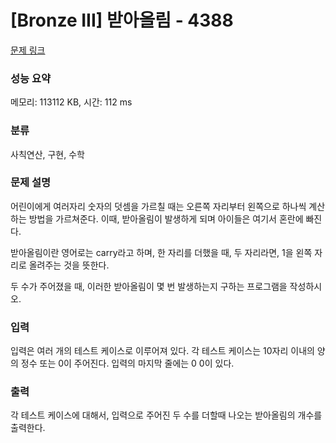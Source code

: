 # [Bronze III] 받아올림 - 4388 

[문제 링크](https://www.acmicpc.net/problem/4388) 

### 성능 요약

메모리: 113112 KB, 시간: 112 ms

### 분류

사칙연산, 구현, 수학

### 문제 설명

<p>어린이에게 여러자리 숫자의 덧셈을 가르칠 때는 오른쪽 자리부터 왼쪽으로 하나씩 계산하는 방법을 가르쳐준다. 이때, 받아올림이 발생하게 되며 아이들은 여기서 혼란에 빠진다.</p>

<p>받아올림이란 영어로는 carry라고 하며, 한 자리를 더했을 때, 두 자리라면, 1을 왼쪽 자리로 올려주는 것을 뜻한다.</p>

<p>두 수가 주어졌을 때, 이러한 받아올림이 몇 번 발생하는지 구하는 프로그램을 작성하시오.</p>

### 입력 

 <p>입력은 여러 개의 테스트 케이스로 이루어져 있다. 각 테스트 케이스는 10자리 이내의 양의 정수 또는 0이 주어진다. 입력의 마지막 줄에는 0 0이 있다.</p>

### 출력 

 <p>각 테스트 케이스에 대해서, 입력으로 주어진 두 수를 더할때 나오는 받아올림의 개수를 출력한다.</p>

